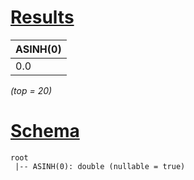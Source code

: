# [Results](#tab/results)

|ASINH(0)|
|--------|
|0.0     |

_(top = 20)_

# [Schema](#tab/schema)

```shell
root
 |-- ASINH(0): double (nullable = true)

```
